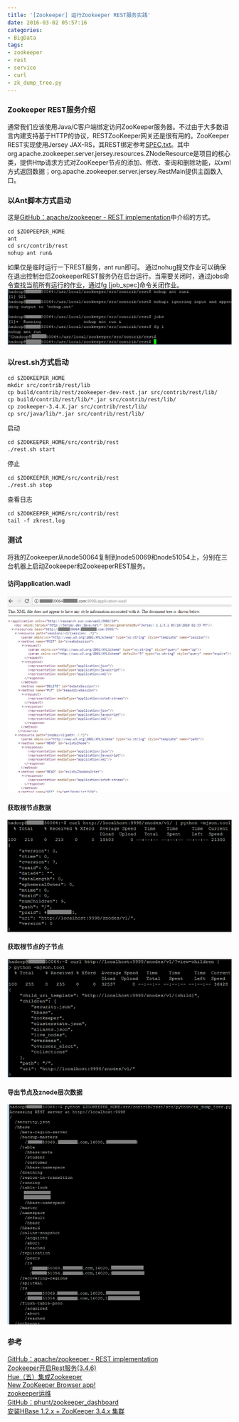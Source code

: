 ```yaml
---
title: '[Zookeeper] 运行Zookeeper REST服务实践'
date: 2016-03-02 05:57:16
categories: 
- BigData
tags: 
- zookeeper
- rest
- service
- curl
- zk_dump_tree.py
---
```

### Zookeeper REST服务介绍

通常我们应该使用Java/C客户端绑定访问ZooKeeper服务器。不过由于大多数语言内建支持基于HTTP的协议，RESTZooKeeper网关还是很有用的。ZooKeeper REST实现使用Jersey JAX-RS，其REST绑定参考[SPEC.txt](https://github.com/apache/zookeeper/blob/master/src/contrib/rest/SPEC.txt)。其中org.apache.zookeeper.server.jersey.resources.ZNodeResource是项目的核心类，提供Http请求方式对ZooKeeper节点的添加、修改、查询和删除功能，以xml方式返回数据；org.apache.zookeeper.server.jersey.RestMain提供主函数入口。

### 以Ant脚本方式启动

这是[GitHub：apache/zookeeper - REST implementation](https://github.com/apache/zookeeper/tree/trunk/src/contrib/rest)中介绍的方式。
```
cd $ZOOPEEPER_HOME
ant
cd src/contrib/rest
nohup ant run&
```

如果仅是临时运行一下REST服务，ant run即可。
通过nohug提交作业可以确保在退出控制台后ZookeeperREST服务仍在后台运行。当需要关闭时，通过jobs命令查找当前所有运行的作业，通过fg [job_spec]命令关闭作业。
![[Zookeeper] 运行Zookeeper REST服务实践](/images/2016/3/0026uWfMzy77QwKcTCX4b.jpg)
### 以rest.sh方式启动
```
cd $ZOOKEEPER_HOME
mkdir src/contrib/rest/lib
cp build/contrib/rest/zookeeper-dev-rest.jar src/contrib/rest/lib/
cp build/contrib/rest/lib/*.jar src/contrib/rest/lib/
cp zookeeper-3.4.X.jar src/contrib/rest/lib/
cp src/java/lib/*.jar src/contrib/rest/lib/
```

启动
```
cd $ZOOKEEPER_HOME/src/contrib/rest
./rest.sh start
```

停止
```
cd $ZOOKEEPER_HOME/src/contrib/rest
./rest.sh stop
```

查看日志
```
cd $ZOOKEEPER_HOME/src/contrib/rest
tail -f zkrest.log
```

### 测试

将我的Zookeeper从node50064复制到node50069和node51054上，分别在三台机器上启动Zookeeper和ZookeeperREST服务。

#### 访问application.wadl
![[Zookeeper] 运行Zookeeper REST服务实践](/images/2016/3/0026uWfMzy77QDLY7omb2.jpg)
#### 获取根节点数据
![[Zookeeper] 运行Zookeeper REST服务实践](/images/2016/3/0026uWfMzy77QDXoOUhf9.png)
#### 获取根节点的子节点
![[Zookeeper] 运行Zookeeper REST服务实践](/images/2016/3/0026uWfMzy77QEfgxIH47.png)
#### 导出节点及znode层次数据
![[Zookeeper] 运行Zookeeper REST服务实践](/images/2016/3/0026uWfMzy77QFqAvMX37.jpg)

### 参考

[GitHub：apache/zookeeper - REST implementation](https://github.com/apache/zookeeper/tree/trunk/src/contrib/rest)    
[Zookeeper开启Rest服务(3.4.6)](http://blog.cheyo.net/120.html)    
[Hue（五）集成Zookeeper](http://blog.csdn.net/maomaosi2009/article/details/46292607)    
[New ZooKeeper Browser app!](http://gethue.com/new-zookeeper-browser-app/)    
[zookeeper运维](http://blog.csdn.net/hengyunabc/article/details/19006911)    
[GitHub：phunt/zookeeper_dashboard](https://github.com/phunt/zookeeper_dashboard)    
[安装HBase 1.2.x + ZooKeeper 3.4.x 集群](/post/hbase_安装hbase_1.2.x_+_zookeeper_3.4.x_集群)    